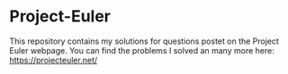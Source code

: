 # Project-Euler
This repository contains my solutions for questions postet on the Project Euler webpage.
You can find the problems I solved an many more here: https://projecteuler.net/
